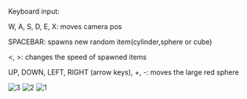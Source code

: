 Keyboard input:

W, A, S, D, E, X: moves camera pos

SPACEBAR: spawns new random item(cylinder,sphere or cube)

<, >: changes the speed of spawned items

UP, DOWN, LEFT, RIGHT (arrow keys), +, -: moves the large red sphere

![3](https://github.com/user-attachments/assets/63637fce-90b1-413d-b126-bb90d23f2831)
![2](https://github.com/user-attachments/assets/23ff0186-594d-41f6-ad68-6606f3cac803)
![1](https://github.com/user-attachments/assets/705cdc16-a808-4051-bd9c-5b1b8bf1d587)
